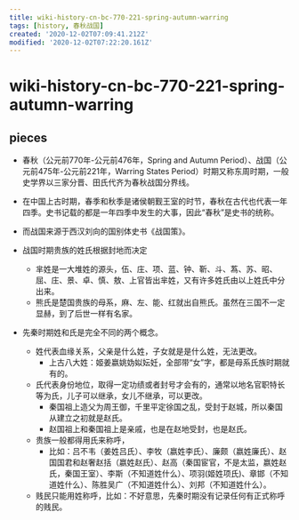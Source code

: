 ```yaml
---
title: wiki-history-cn-bc-770-221-spring-autumn-warring
tags: [history, 春秋战国]
created: '2020-12-02T07:09:41.212Z'
modified: '2020-12-02T07:22:20.161Z'
---
```


# wiki-history-cn-bc-770-221-spring-autumn-warring

## pieces

- 春秋（公元前770年-公元前476年，Spring and Autumn Period）、战国（公元前475年-公元前221年，Warring States Period）时期又称东周时期，一般史学界以三家分晋、田氏代齐为春秋战国分界线。
- 在中国上古时期，春季和秋季是诸侯朝觐王室的时节，春秋在古代也代表一年四季。史书记载的都是一年四季中发生的大事，因此“春秋”是史书的统称。
- 而战国来源于西汉刘向的国别体史书《战国策》。

- 战国时期贵族的姓氏根据封地而决定
  - 芈姓是一大堆姓的源头，伍、庄、项、蓝、钟、靳、斗、蒍、苏、昭、屈、庄、景、卓、慎、敖、上官皆出芈姓，又有许多姓氏由以上姓氏中分出来。
  - 熊氏是楚国贵族的母系，麻、左、能、红就出自熊氏。虽然在三国不一定显赫，到了后世一样有名家。

- 先秦时期姓和氏是完全不同的两个概念。
  - 姓代表血缘关系，父亲是什么姓，子女就是是什么姓，无法更改。
    - 上古八大姓：姬姜嬴姚妫姒妘妊，全部带“女”字，都是母系氏族时期就有的。
  - 氏代表身份地位，取得一定功绩或者封号才会有的，通常以地名官职特长等为氏，儿子可以继承，女儿不继承，可以更改。
    - 秦国祖上造父为周王御，千里平定徐国之乱，受封于赵城，所以秦国从建立之初就是赵氏。
    - 赵国祖上和秦国祖上是亲戚，也是在赵地受封，也是赵氏。
  - 贵族一般都得用氏来称呼，
    - 比如：吕不韦（姜姓吕氏）、李牧（嬴姓李氏）、廉颇（嬴姓廉氏）、赵国国君和赵奢赵括（嬴姓赵氏）、赵高（秦国宦官，不是太监，嬴姓赵氏，秦国王室）、李斯（不知道姓什么）、项羽(姬姓项氏)、章邯（不知道姓什么）、陈胜吴广（不知道姓什么）、刘邦（不知道姓什么）。
  - 贱民只能用姓称呼，比如：不好意思，先秦时期没有记录任何有正式称呼的贱民。


